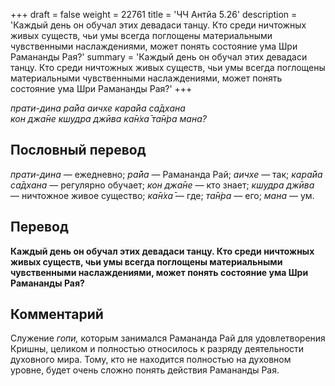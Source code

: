 +++
draft = false
weight = 22761
title = 'ЧЧ Антйа 5.26'
description = 'Каждый день он обучал этих девадаси танцу. Кто среди ничтожных живых существ, чьи умы всегда поглощены материальными чувственными наслаждениями, может понять состояние ума Шри Рамананды Рая?'
summary = 'Каждый день он обучал этих девадаси танцу. Кто среди ничтожных живых существ, чьи умы всегда поглощены материальными чувственными наслаждениями, может понять состояние ума Шри Рамананды Рая?'
+++

_прати-дина ра̄йа аичхе кара̄йа са̄дхана  
кон джа̄не кшудра джӣва ка̄н̇ха̄ та̄н̇ра мана?_

## Пословный перевод

_прати_\-_дина_ — ежедневно; _ра̄йа_ — Рамананда Рай; _аичхе_ — так; _кара̄йа_ _са̄дхана_ — регулярно обучает; _кон_ _джа̄не_ — кто знает; _кшудра_ _джӣва_ — ничтожное живое существо; _ка̄н̇ха̄_ — где; _та̄н̇ра_ — его; _мана_ — ум.

## Перевод

**Каждый день он обучал этих девадаси танцу. Кто среди ничтожных живых существ, чьи умы всегда поглощены материальными чувственными наслаждениями, может понять состояние ума Шри Рамананды Рая?**

## Комментарий

Служение _гопи,_ которым занимался Рамананда Рай для удовлетворения Кришны, целиком и полностью относилось к разряду деятельности духовного мира. Тому, кто не находится полностью на духовном уровне, будет очень сложно понять действия Рамананды Рая.
